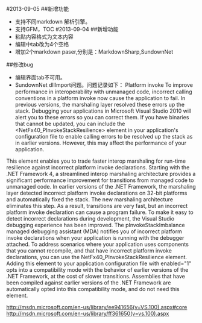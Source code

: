 #2013-09-05 
##新增功能
*  支持不同markdown 解析引擎。
*  支持GFM，TOC
#2013-09-04
##新增功能
* 粘贴内容格式为文本内容
* 编辑中tab改为4个空格
* 增加2个markdown paser,分别是：MarkdownSharp,SundownNet

##修改bug
* 编辑界面tab不可用。
* SundownNet dllImport问题。问题记录如下：
Platform invoke
To improve performance in interoperability with unmanaged code, incorrect calling conventions in a platform invoke now cause the application to fail. In previous versions, the marshaling layer resolved these errors up the stack.
Debugging your applications in Microsoft Visual Studio 2010 will alert you to these errors so you can correct them.
If you have binaries that cannot be updated, you can include the <NetFx40_PInvokeStackResilience> element in your application's configuration file to enable calling errors to be resolved up the stack as in earlier versions. However, this may affect the performance of your application.

This element enables you to trade faster interop marshaling for run-time resilience against incorrect platform invoke declarations.
Starting with the .NET Framework 4, a streamlined interop marshaling architecture provides a significant performance improvement for transitions from managed code to unmanaged code. In earlier versions of the .NET Framework, the marshaling layer detected incorrect platform invoke declarations on 32-bit platforms and automatically fixed the stack. The new marshaling architecture eliminates this step. As a result, transitions are very fast, but an incorrect platform invoke declaration can cause a program failure.
To make it easy to detect incorrect declarations during development, the Visual Studio debugging experience has been improved. The pInvokeStackImbalance managed debugging assistant (MDA) notifies you of incorrect platform invoke declarations when your application is running with the debugger attached.
To address scenarios where your application uses components that you cannot recompile, and that have incorrect platform invoke declarations, you can use the NetFx40_PInvokeStackResilience element. Adding this element to your application configuration file with enabled="1" opts into a compatibility mode with the behavior of earlier versions of the .NET Framework, at the cost of slower transitions. Assemblies that have been compiled against earlier versions of the .NET Framework are automatically opted into this compatibility mode, and do not need this element.

http://msdn.microsoft.com/en-us/library/ee941656(v=VS.100).aspx#core
http://msdn.microsoft.com/en-us/library/ff361650(v=vs.100).aspx


